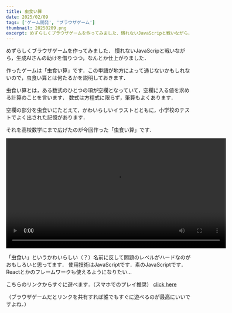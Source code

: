 ```yaml
---
title: 虫食い算
date: 2025/02/09
tags: ['ゲーム開発', 'ブラウザゲーム']
thumbnail: 20250209.png
excerpt: めずらしくブラウザゲームを作ってみました．慣れないJavaScripと戦いながら，生成AIさんの助けを借りつつ，なんとか仕上がりました．
---
```


めずらしくブラウザゲームを作ってみました．
慣れないJavaScripと戦いながら，生成AIさんの助けを借りつつ，なんとか仕上がりました．

作ったゲームは「虫食い算」です．この単語が地方によって通じないかもしれないので，虫食い算とは何たるかを説明しておきます．

虫食い算とは，ある数式のひとつの項が空欄となっていて，空欄に入る値を求める計算のことを言います．
数式は方程式に限らず，筆算もよくあります．

空欄の部分を虫食いにたとえて，かわいらしいイラストとともに，小学校のテストでよく出された記憶があります．

それを高校数学にまで広げたのが今回作った「虫食い算」です．

<video controls width="600">
  <source src="/images/works/20250209.mp4" type="video/mp4">
  お使いのブラウザは動画タグに対応していません。
</video>

「虫食い」というかわいらしい（？）名前に反して問題のレベルがハードなのがおもしろいと思ってます．
使用技術はJavaScriptです．素のJavaScriptです．Reactとかのフレームワークも使えるようになりたい...

こちらのリンクからすぐに遊べます．（スマホでのプレイ推奨）
[click here](https://k-mysa6505.github.io/musikui/)

（ブラウザゲームだとリンクを共有すれば誰でもすぐに遊べるのが最高にいいですよね．）
